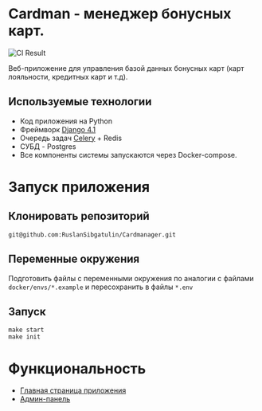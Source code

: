 # Cardman - менеджер бонусных карт.
![CI Result](https://github.com/RuslanSibgatulin/Cardmanager/actions/workflows/test.yml/badge.svg)

Веб-приложение для управления базой данных бонусных карт (карт лояльности, кредитных карт и т.д).


## Используемые технологии
- Код приложения на Python
- Фреймворк [Django 4.1](https://docs.djangoproject.com/en/4.1/)
- Очередь задач [Celery](https://docs.celeryq.dev/en/stable/#) + Redis
- СУБД - Postgres
- Все компоненты системы запускаются через Docker-compose.

# Запуск приложения
## Клонировать репозиторий
    git@github.com:RuslanSibgatulin/Cardmanager.git

## Переменные окружения
Подготовить файлы с переменными окружения по аналогии с файлами `docker/envs/*.example` и пересохранить в файлы `*.env`

## Запуск

    make start
    make init

# Функциональность
- [Главная страница приложения](http://127.0.0.1/cards/)
- [Админ-панель](http://127.0.0.1/admin/)
